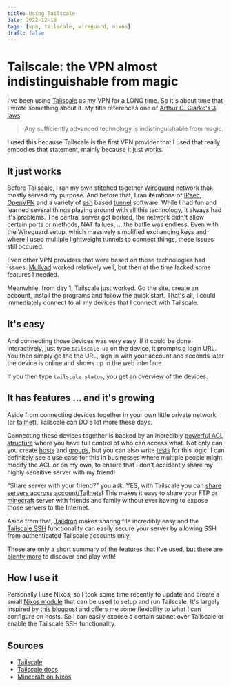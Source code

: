 ```yaml
---
title: Using Tailscale
date: 2022-12-18
tags: [vpn, tailscale, wireguard, nixos]
draft: false
---
```


# Tailscale: the VPN almost indistinguishable from magic

I've been using [Tailscale](https://tailscale.com/) as my VPN for a LONG time. So
it's about time that I wrote something about it. My title references one of
[Arthur C. Clarke's 3 laws](https://en.wikipedia.org/wiki/Clarke%27s_three_laws):

> Any sufficiently advanced technology is indistinguishable from magic.

I used this because Tailscale is the first VPN provider that I used that really
embodies that statement, mainly because it just works.

## It just works

Before Tailscale, I ran my own stitched together
[Wireguard](https://www.wireguard.com/) network thak mostly served my purpose.
And before that, I ran iterations of
[IPsec](https://nl.wikipedia.org/wiki/IPsec), [OpenVPN](https://openvpn.net/) and
a variety of [ssh](https://goteleport.com/blog/ssh-tunneling-explained/) based
[tunnel](https://github.com/sshuttle/sshuttle) software. While I had fun and
learned several things playing around with all this technology, it always had
it's problems. The central server got borked, the network didn't allow certain
ports or methods, NAT failues, ... the batlle was endless. Even with the
Wireguard setup, which massively simplified exchanging keys and where I used
multiple lightweight tunnels to connect things, these issues still occured.

Even other VPN providers that were based on these technologies had issues.
[Mullvad](https://mullvad.net/en/) worked relatively well, but then at the time
lacked some features I needed.

Meanwhile, from day 1, Tailscale just worked. Go the site, create an account,
install the programs and follow the quick start. That's all, I could immediately
connect to all my devices that I connect with Tailscale.

## It's easy

And connecting those devices was very easy. If it could be done interactively,
just type `tailscale up` on the device, it prompts a login URL. You then simply
go the the URL, sign in with your account and seconds later the device is online
and shows up in the web interface.

If you then type `tailscale status`, you get an overview of the devices.

## It has features ... and it's growing

Aside from connecting devices together in your own little private network (or
[tailnet](https://tailscale.com/kb/1136/tailnet/)), Tailscale can DO a lot more
these days.

Connecting these devices together is backed by an incredibly [powerful ACL
structure](https://tailscale.com/kb/1018/acls/) where you have full control of
who can access what. Not only can you create [hosts]() and [groups](), but you
can also write [tests]() for this logic. I can definitely see a use case for this
in businesses where multiple people might modify the ACL or on my own, to ensure
that I don't accidently share my highly sensitive server with my friend!

"Share server with your friend?" you ask. YES, with Tailscale you can [share
servers accross account/Tailnets](https://tailscale.com/kb/1084/sharing/)! This
makes it easy to share your FTP or
[minecraft](https://tailscale.com/kb/1137/minecraft/) server with friends and
family without ever having to expose those servers to the Internet.

Aside from that, [Taildrop](https://tailscale.com/kb/1106/taildrop/) makes
sharing file incredibly easy and the [Tailscale
SSH](https://tailscale.com/kb/1193/tailscale-ssh/) functionality can easily
secure your server by allowing SSH from authenticated Tailscale accounts only.

These are only a short summary of the features that I've used, but there are
[plenty](https://tailscale.com/kb/1153/enabling-https/)
[more](https://tailscale.com/kb/1223/tailscale-funnel/) to discover and play
with!

## How I use it

Personally I use Nixos, so I took some time recently to update and create a small
[Nixos
module](https://github.com/fbegyn/nixos-configuration/blob/main/services/tailscale.nix)
that can be used to setup and run Tailscale. It's largely inspired by [this
blogpost](https://tailscale.com/blog/nixos-minecraft/) and offers me some
flexibility to what I can configure on hosts. So I can easily expose a certain
subnet over Tailscale or enable the Tailscale SSH functionality.

## Sources

* [Tailscale](https://tailscale.com/)
* [Tailscale docs](https://tailscale.com/kb/)
* [Minecraft on Nixos](https://tailscale.com/blog/nixos-minecraft/)
